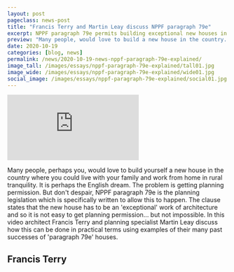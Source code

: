 ```yaml
---
layout: post
pageclass: news-post
title: "Francis Terry and Martin Leay discuss NPPF paragraph 79e"
excerpt: NPPF paragraph 79e permits building exceptional new houses in the country. Francis Terry and Martin Leay discuss the NPPF paragraph 79e planning clause.
preview: "Many people, would love to build a new house in the country. The problem is getting planning permission. But don't despair, NPPF paragraph 79e is the planning legislation which is specifically written to allow this to happen. In this video architect Francis Terry and planning specialist Martin Leay discuss how this can be done in practical terms using examples of their many past successes of 'paragraph 79e' houses."
date: 2020-10-19
categories: [blog, news]
permalink: /news/2020-10-19-news-nppf-paragraph-79e-explained/
image_tall: /images/essays/nppf-paragraph-79e-explained/tall01.jpg
image_wide: /images/essays/nppf-paragraph-79e-explained/wide01.jpg
social_image: /images/essays/nppf-paragraph-79e-explained/social01.jpg
---
```


<div class="videoWrapper">
	<iframe src="https://www.youtube.com/embed/QIxlxSUJ8F8" frameborder="0" allow="autoplay; encrypted-media" allowfullscreen></iframe>
</div>

Many people, perhaps you, would love to build yourself a new house in the country where you could live with your family and work from home in rural tranquility. It is perhaps the English dream. The problem is getting planning permission. But don't despair, NPPF paragraph 79e is the planning legislation which is specifically written to allow this to happen. The clause states that the new house has to be an 'exceptional' work of architecture and so it is not easy to get planning permission... but not impossible. In this video architect Francis Terry and planning specialist Martin Leay discuss how this can be done in practical terms using examples of their many past successes of 'paragraph 79e' houses.

## Francis Terry<br/><br/>
